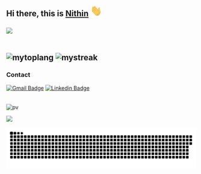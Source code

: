 <h2 align="left">Hi there, this is <a href="https://www.linkedin.com/in/nithin-soundar-2628a6199/" target="_blank" rel="noopener noreferrer">Nithin</a> <img src="https://raw.githubusercontent.com/ABSphreak/ABSphreak/master/gifs/Hi.gif" height="30" />

<a href="https://www.youtube.com/watch?v=dQw4w9WgXcQ"><img src="https://user-images.githubusercontent.com/73097560/115834477-dbab4500-a447-11eb-908a-139a6edaec5c.gif"></a>
  
 <br/>
<img height="300px" width="300px" src="https://github-readme-stats.vercel.app/api/top-langs/?username=nithinsoundar&theme=holi-theme&layout=compact" alt="mytoplang"/>
<img src="https://github-readme-streak-stats.herokuapp.com/?user=nithinsoundar&theme=holi-theme" alt="mystreak"/>
  
  ### Contact
[![Gmail Badge](https://img.shields.io/badge/-gmail-blue?style=flat-roundedrectangle&logo=Gmail&logoColor=white&link=mailto:nithinsoundar@gmail.com)](nithinsoundar@gmail.com)
[![Linkedin Badge](https://img.shields.io/badge/-LinkedIn-%230077B5?style=flat-roundedrectangle&logo=linkedin&logoColor=white&link=https://www.linkedin.com/in/nithin-soundar-2628a6199/)](https://www.linkedin.com/in/nithin-soundar-2628a6199/)
 <br> <br> <br>
![pv](https://pageview.vercel.app/?github_user=nithinsoundar)
  
  <a href="https://www.youtube.com/watch?v=dQw4w9WgXcQ"><img src="https://user-images.githubusercontent.com/73097560/115834477-dbab4500-a447-11eb-908a-139a6edaec5c.gif"></a>
 
 <img src="https://raw.githubusercontent.com/Pepyn0/Pepyn0/e9a41b56511796ce23652bd2c58a7834dcdb7296/github-contribution-grid-snake.svg">

  
  <!--
**nithinsoundar/nithinsoundar** is a ✨ _special_ ✨ repository because its `README.md` (this file) appears on your GitHub profile.

Here are some ideas to get you started:

- 🔭 I’m currently working on ...
- 🌱 I’m currently learning ...
- 👯 I’m looking to collaborate on ...
- 🤔 I’m looking for help with ...
- 💬 Ask me about ...
- 📫 How to reach me: ...
- 😄 Pronouns: ...
- ⚡ Fun fact: ...
-->
